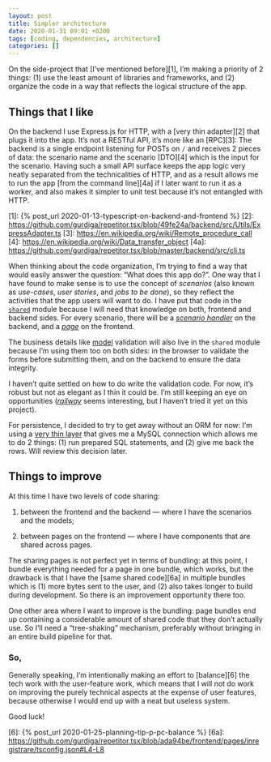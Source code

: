 ```yaml
---
layout: post
title: Simpler architecture
date: 2020-01-31 09:01 +0200
tags: [coding, dependencies, architecture]
categories: []
---
```


On the side-project that [I’ve mentioned before][1], I’m making a priority of 2 things: (1) use the least amount of libraries and frameworks, and (2) organize the code in a way that reflects the logical structure of the app.

## Things that I like

On the backend I use Express.js for HTTP, with a [very thin adapter][2] that plugs it into the app. It’s not a RESTful API, it’s more like an [RPC][3]: The backend is a single endpoint listening for POSTs on `/` and receives 2 pieces of data: the scenario name and the scenario [DTO][4] which is the input for the scenario. Having such a small API surface keeps the app logic very neatly separated from the technicalities of HTTP, and as a result allows me to run the app [from the command line][4a] if I later want to run it as a worker, and also makes it simpler to unit test because it’s not entangled with HTTP.

[1]: {% post_url 2020-01-13-typescript-on-backend-and-frontend %}
[2]: https://github.com/gurdiga/repetitor.tsx/blob/49fe24a/backend/src/Utils/ExpressAdapter.ts
[3]: https://en.wikipedia.org/wiki/Remote_procedure_call
[4]: https://en.wikipedia.org/wiki/Data_transfer_object
[4a]: https://github.com/gurdiga/repetitor.tsx/blob/master/backend/src/cli.ts

When thinking about the code organization, I’m trying to find a way that would easily answer the question: “What does this app do?”. One way that I have found to make sense is to use the concept of _scenarios_ (also known as _use-cases_, _user stories_, and _jobs to be done_), so they reflect the activities that the app users will want to do. I have put that code in the [`shared`][5c] module because I will need that knowledge on both, frontend and backend sides. For every scenario, there will be a [_scenario handler_][5b] on the backend, and a [_page_][5a] on the frontend.

The business details like [model][5d] validation will also live in the `shared` module because I’m using them too on both sides: in the browser to validate the forms before submitting them, and on the backend to ensure the data integrity.

I haven’t quite settled on how to do write the validation code. For now, it’s robust but not as elegant as I thin it could be. I’m still keeping an eye on opportunities ([_railway_][5e] seems interesting, but I haven’t tried it yet on this project).

For persistence, I decided to try to get away without an ORM for now: I’m using a [very thin layer][5] that gives me a MySQL connection which allows me to do 2 things: (1) run prepared SQL statements, and (2) give me back the rows. Will review this decision later.

[5]: https://github.com/gurdiga/repetitor.tsx/blob/49fe24a/backend/src/Utils/Db.ts
[5a]: https://github.com/gurdiga/repetitor.tsx/tree/12921f5/frontend/pages
[5b]: https://github.com/gurdiga/repetitor.tsx/tree/9b7d4ad/backend/src/ScenarioHandlers
[5c]: https://github.com/gurdiga/repetitor.tsx/tree/12921f5/shared
[5d]: https://github.com/gurdiga/repetitor.tsx/tree/a12026a/shared/src/Model
[5e]: https://fsharpforfunandprofit.com/posts/recipe-part2/

## Things to improve

At this time I have two levels of code sharing:

1. between the frontend and the backend — where I have the scenarios and the models;

2. between pages on the frontend — where I have components that are shared across pages.

The sharing pages is not perfect yet in terms of bundling: at this point, I bundle everything needed for a page in one bundle, which works, but the drawback is that I have the [same shared code][6a] in multiple bundles which is (1) more bytes sent to the user, and (2) also takes longer to build during development. So there is an improvement opportunity there too.

One other area where I want to improve is the bundling: page bundles end up containing a considerable amount of shared code that they don’t actually use. So I’ll need a “tree-shaking” mechanism, preferably without bringing in an entire build pipeline for that.

### So,

Generally speaking, I’m intentionally making an effort to [balance][6] the tech work with the user-feature work, which means that I will not do work on improving the purely technical aspects at the expense of user features, because otherwise I would end up with a neat but useless system.

Good luck!

[6]: {% post_url 2020-01-25-planning-tip-p-pc-balance %}
[6a]: https://github.com/gurdiga/repetitor.tsx/blob/ada94be/frontend/pages/inregistrare/tsconfig.json#L4-L8
